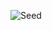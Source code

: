 ![Seed](https://github.com/yuankong666/Ultimate-RAT-Collection/assets/128066597/63b4be03-635d-48bc-9ef0-2dc8760ba78c)
